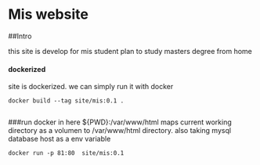 # Mis website

##Intro

this site is develop for mis student plan to study masters degree from home 

#### dockerized

site is dockerized. we can simply run it with docker

````
docker build --tag site/mis:0.1 .


````
###run docker
in here ${PWD}:/var/www/html maps current working directory as a volumen to /var/www/html directory. also taking mysql database host as a env variable

````
docker run -p 81:80  site/mis:0.1
````